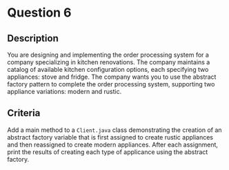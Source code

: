 # Question 6

## Description

You are designing and implementing the order processing system for a company specializing in kitchen renovations. The company maintains a catalog of available kitchen configuration options, each specifying two appliances: stove and fridge. The company wants you to use the abstract factory pattern to complete the order processing system, supporting two appliance variations: modern and rustic.

## Criteria

Add a main method to a ```Client.java``` class demonstrating the creation of an abstract factory variable that is first assigned to create rustic appliances and then reassigned to create modern appliances. After each assignment, print the results of creating each type of applicance using the abstract factory.